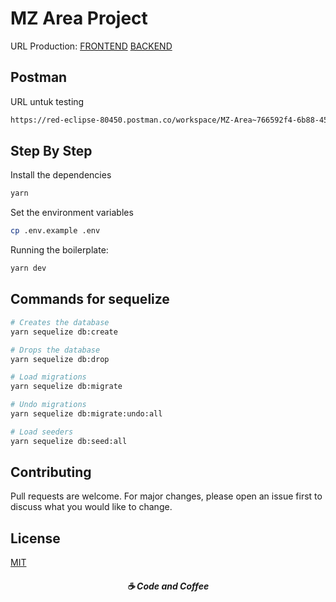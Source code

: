# MZ Area Project

URL Production:
[FRONTEND](http://mz-area.com/)
[BACKEND](http://api.mz-area.com/)


## Postman

URL untuk testing

```bash
https://red-eclipse-80450.postman.co/workspace/MZ-Area~766592f4-6b88-4552-8c13-e548cadd093d/collection/21736836-1bd04f69-09da-4a13-8f25-eb04fabf7430?action=share&creator=21736836
```

## Step By Step

Install the dependencies
```bash
yarn
```

Set the environment variables
```bash
cp .env.example .env
```

Running the boilerplate:
```bash
yarn dev
```

## Commands for sequelize 
```bash
# Creates the database
yarn sequelize db:create 

# Drops the database
yarn sequelize db:drop 

# Load migrations
yarn sequelize db:migrate 

# Undo migrations
yarn sequelize db:migrate:undo:all 

# Load seeders
yarn sequelize db:seed:all
```

## Contributing
Pull requests are welcome. For major changes, please open an issue first to discuss what you would like to change.

## License
[MIT](https://choosealicense.com/licenses/mit/)



<h5 align="center">
  ☕ Code and Coffee
</h5>
